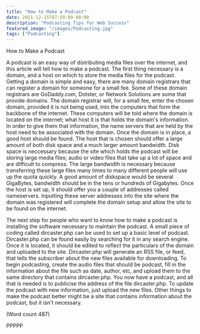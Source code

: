 ```yaml
---
title: "How to Make a Podcast"
date: 2021-12-15T07:59:09-08:00
description: "Podcasting Tips for Web Success"
featured_image: "/images/Podcasting.jpg"
tags: ["Podcasting"]
---
```


How to Make a Podcast 

A podcast is an easy way of distributing media files
over the internet, and this article will tell how to make a
podcast. The first thing necessary is a domain, and a
host on which to store the media files for the podcast.
Getting a domain is simple and easy, there are many
domain registrars that can register a domain for
someone for a small fee. Some of these domain
registrars are GoDaddy.com, Dotster, or Network
Solutions are some that provide domains. The domain
registrar will, for a small fee, enter the chosen domain,
provided it is not being used, into the computers that
form the backbone of the internet. These computers will
be told where the domain is located on the internet;
what host it is that holds the domain's information. In
order to give them that information, the name servers
that are held by the host need to be associated with the
domain. Once the domain is in place, a good host
should be found. The host that is chosen should offer a
large amount of both disk space and a much larger
amount bandwidth. Disk space is neccessary because
the site which holds the podcast will be storing large
media files; audio or video files that take up a lot of
space and are difficult to compress. The large
bandwidth is necessary because transferring these large
files many times to many different people will use up
the quota quickly. A good amount of diskspace would
be several GigaBytes, bandwidth should be in the tens
or hundreds of Gigabytes. Once the host is set up, it
should offer you a couple of addresses called
nameservers. Inputting these server addresses into the
site where the domain was registered will complete the
domain setup and allow the site to be found on the
internet.

The next step for people who want to know how to
make a podcast is installing the software necessary to
maintain the podcast. A small piece of coding called
dircaster.php can be used to set up a basic level of
podcast. Dircaster.php can be found easily by searching
for it in any search engine. Once it is located, it should
be edited to reflect the particulars of the domain and
uploaded to the site. Dircaster.php will generate an RSS
file, or feed, that tells the subscriber about the new files
available for downloading. To begin podcasting, create
the audio files that should be podcast, fill in the
information about the file such as date, author, etc, and
upload them to the same directory that contains
dircaster.php. You now have a podcast, and all that is
needed is to publicise the address of the file
dircaster.php. To update the podcast with new
information, just upload the new files. Other things to
make the podcast better might be a site that contains
information about the podcast, but it isn't necessary.

(Word count 487)

PPPPP


